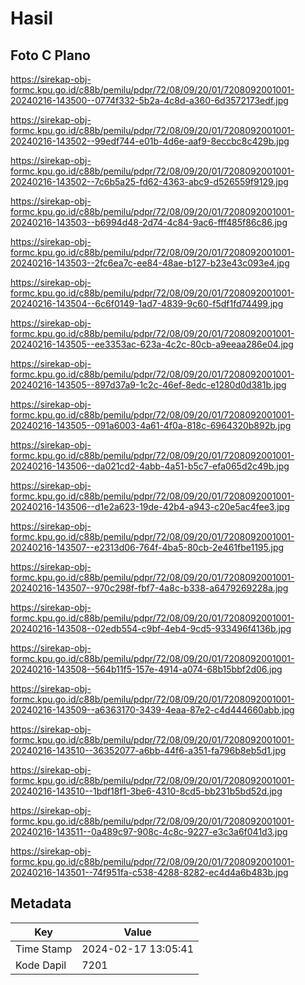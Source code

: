 # Hasil

## Foto C Plano

https://sirekap-obj-formc.kpu.go.id/c88b/pemilu/pdpr/72/08/09/20/01/7208092001001-20240216-143500--0774f332-5b2a-4c8d-a360-6d3572173edf.jpg

https://sirekap-obj-formc.kpu.go.id/c88b/pemilu/pdpr/72/08/09/20/01/7208092001001-20240216-143502--99edf744-e01b-4d6e-aaf9-8eccbc8c429b.jpg

https://sirekap-obj-formc.kpu.go.id/c88b/pemilu/pdpr/72/08/09/20/01/7208092001001-20240216-143502--7c6b5a25-fd62-4363-abc9-d526559f9129.jpg

https://sirekap-obj-formc.kpu.go.id/c88b/pemilu/pdpr/72/08/09/20/01/7208092001001-20240216-143503--b6994d48-2d74-4c84-9ac6-fff485f86c86.jpg

https://sirekap-obj-formc.kpu.go.id/c88b/pemilu/pdpr/72/08/09/20/01/7208092001001-20240216-143503--2fc6ea7c-ee84-48ae-b127-b23e43c093e4.jpg

https://sirekap-obj-formc.kpu.go.id/c88b/pemilu/pdpr/72/08/09/20/01/7208092001001-20240216-143504--6c6f0149-1ad7-4839-9c60-f5df1fd74499.jpg

https://sirekap-obj-formc.kpu.go.id/c88b/pemilu/pdpr/72/08/09/20/01/7208092001001-20240216-143505--ee3353ac-623a-4c2c-80cb-a9eeaa286e04.jpg

https://sirekap-obj-formc.kpu.go.id/c88b/pemilu/pdpr/72/08/09/20/01/7208092001001-20240216-143505--897d37a9-1c2c-46ef-8edc-e1280d0d381b.jpg

https://sirekap-obj-formc.kpu.go.id/c88b/pemilu/pdpr/72/08/09/20/01/7208092001001-20240216-143505--091a6003-4a61-4f0a-818c-6964320b892b.jpg

https://sirekap-obj-formc.kpu.go.id/c88b/pemilu/pdpr/72/08/09/20/01/7208092001001-20240216-143506--da021cd2-4abb-4a51-b5c7-efa065d2c49b.jpg

https://sirekap-obj-formc.kpu.go.id/c88b/pemilu/pdpr/72/08/09/20/01/7208092001001-20240216-143506--d1e2a623-19de-42b4-a943-c20e5ac4fee3.jpg

https://sirekap-obj-formc.kpu.go.id/c88b/pemilu/pdpr/72/08/09/20/01/7208092001001-20240216-143507--e2313d06-764f-4ba5-80cb-2e461fbe1195.jpg

https://sirekap-obj-formc.kpu.go.id/c88b/pemilu/pdpr/72/08/09/20/01/7208092001001-20240216-143507--970c298f-fbf7-4a8c-b338-a6479269228a.jpg

https://sirekap-obj-formc.kpu.go.id/c88b/pemilu/pdpr/72/08/09/20/01/7208092001001-20240216-143508--02edb554-c9bf-4eb4-9cd5-933496f4136b.jpg

https://sirekap-obj-formc.kpu.go.id/c88b/pemilu/pdpr/72/08/09/20/01/7208092001001-20240216-143508--564b11f5-157e-4914-a074-68b15bbf2d06.jpg

https://sirekap-obj-formc.kpu.go.id/c88b/pemilu/pdpr/72/08/09/20/01/7208092001001-20240216-143509--a6363170-3439-4eaa-87e2-c4d444660abb.jpg

https://sirekap-obj-formc.kpu.go.id/c88b/pemilu/pdpr/72/08/09/20/01/7208092001001-20240216-143510--36352077-a6bb-44f6-a351-fa796b8eb5d1.jpg

https://sirekap-obj-formc.kpu.go.id/c88b/pemilu/pdpr/72/08/09/20/01/7208092001001-20240216-143510--1bdf18f1-3be6-4310-8cd5-bb231b5bd52d.jpg

https://sirekap-obj-formc.kpu.go.id/c88b/pemilu/pdpr/72/08/09/20/01/7208092001001-20240216-143511--0a489c97-908c-4c8c-9227-e3c3a6f041d3.jpg

https://sirekap-obj-formc.kpu.go.id/c88b/pemilu/pdpr/72/08/09/20/01/7208092001001-20240216-143501--74f951fa-c538-4288-8282-ec4d4a6b483b.jpg


## Metadata

| Key        | Value               |
| ---------- | ------------------- |
| Time Stamp | 2024-02-17 13:05:41 |
| Kode Dapil | 7201                |



